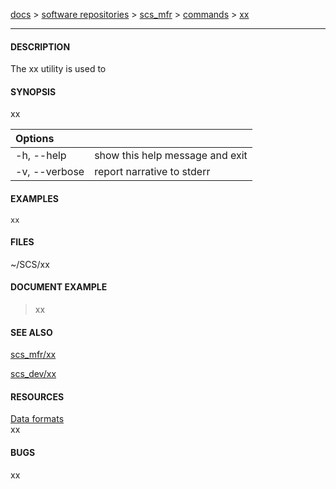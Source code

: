 [docs](https://github.com/south-coast-science/docs/wiki) > 
[software repositories](https://github.com/south-coast-science/docs/wiki/Software-repositories) > 
[scs_mfr](https://github.com/south-coast-science/scs_mfr/wiki) > 
[commands](https://github.com/south-coast-science/scs_mfr/wiki/=-Commands) > 
[xx](https://github.com/south-coast-science/scs_mfr/wiki/=-Commands#xx)
***


#### DESCRIPTION
The xx utility is used to 

#### SYNOPSIS
xx

| Options |   | 
|:--------|---|
| -h, --help | show this help message and exit |
| -v, --verbose | report narrative to stderr |

#### EXAMPLES
```
xx
```

#### FILES
~/SCS/xx

#### DOCUMENT EXAMPLE
> xx

#### SEE ALSO
[scs_mfr/xx](xx)  

[scs_dev/xx](../../scs_dev/wiki/xx)  

#### RESOURCES
[Data formats](https://github.com/south-coast-science/scs_dev/wiki/3:-Data-formats)  
xx

#### BUGS
xx
